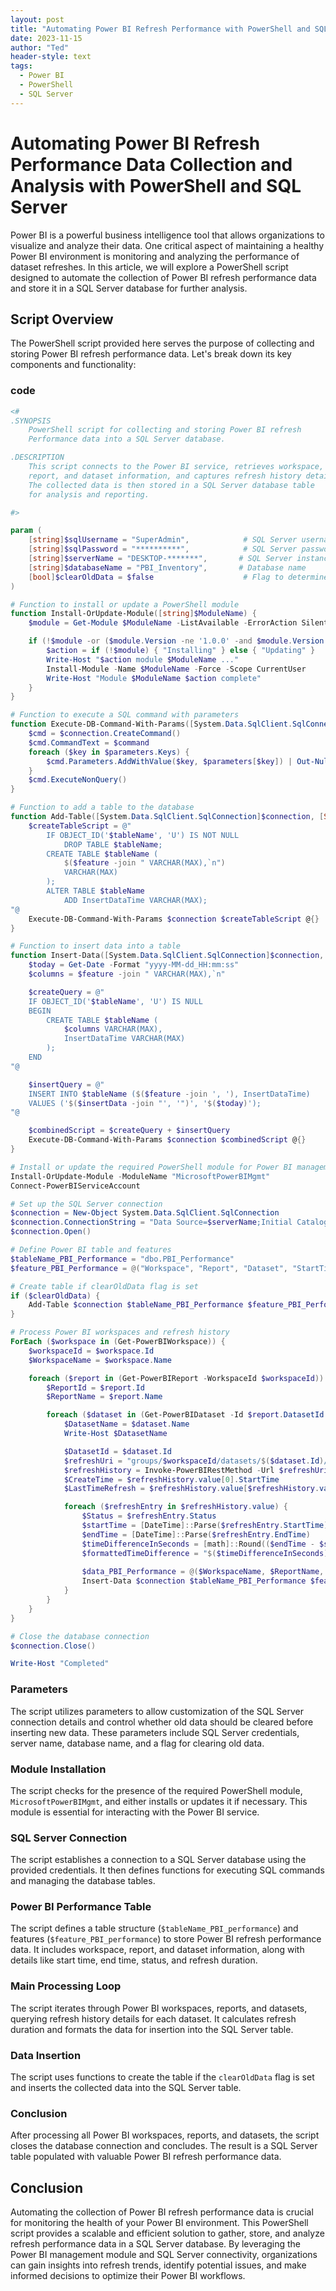 ```yaml
---
layout: post
title: "Automating Power BI Refresh Performance with PowerShell and SQL Server"
date: 2023-11-15
author: "Ted"
header-style: text
tags:
  - Power BI
  - PowerShell
  - SQL Server
---
```



# Automating Power BI Refresh Performance Data Collection and Analysis with PowerShell and SQL Server

Power BI is a powerful business intelligence tool that allows organizations to visualize and analyze their data. One critical aspect of maintaining a healthy Power BI environment is monitoring and analyzing the performance of dataset refreshes. In this article, we will explore a PowerShell script designed to automate the collection of Power BI refresh performance data and store it in a SQL Server database for further analysis.

## Script Overview

The PowerShell script provided here serves the purpose of collecting and storing Power BI refresh performance data. Let's break down its key components and functionality:

### code

```powershell
<#
.SYNOPSIS
    PowerShell script for collecting and storing Power BI refresh 
    Performance data into a SQL Server database.

.DESCRIPTION
    This script connects to the Power BI service, retrieves workspace, 
    report, and dataset information, and captures refresh history details.
    The collected data is then stored in a SQL Server database table 
    for analysis and reporting.

#>

param (
    [string]$sqlUsername = "SuperAdmin",            # SQL Server username
    [string]$sqlPassword = "**********",            # SQL Server password
    [string]$serverName = "DESKTOP-*******",       # SQL Server instance name
    [string]$databaseName = "PBI_Inventory",       # Database name
    [bool]$clearOldData = $false                    # Flag to determine whether to clear old data
)

# Function to install or update a PowerShell module
function Install-OrUpdate-Module([string]$ModuleName) {
    $module = Get-Module $ModuleName -ListAvailable -ErrorAction SilentlyContinue

    if (!$module -or ($module.Version -ne '1.0.0' -and $module.Version -le '1.0.410')) {
        $action = if (!$module) { "Installing" } else { "Updating" }
        Write-Host "$action module $ModuleName ..."
        Install-Module -Name $ModuleName -Force -Scope CurrentUser
        Write-Host "Module $ModuleName $action complete"
    }
}

# Function to execute a SQL command with parameters
function Execute-DB-Command-With-Params([System.Data.SqlClient.SqlConnection]$connection, [String]$command, [Hashtable]$parameters) {
    $cmd = $connection.CreateCommand()
    $cmd.CommandText = $command
    foreach ($key in $parameters.Keys) {
        $cmd.Parameters.AddWithValue($key, $parameters[$key]) | Out-Null
    }
    $cmd.ExecuteNonQuery()
}

# Function to add a table to the database
function Add-Table([System.Data.SqlClient.SqlConnection]$connection, [String]$tableName, [String[]]$feature) {
    $createTableScript = @"
        IF OBJECT_ID('$tableName', 'U') IS NOT NULL
            DROP TABLE $tableName;
        CREATE TABLE $tableName (
            $($feature -join " VARCHAR(MAX),`n")
            VARCHAR(MAX)
        );
        ALTER TABLE $tableName
            ADD InsertDataTime VARCHAR(MAX);
"@
    Execute-DB-Command-With-Params $connection $createTableScript @{}
}

# Function to insert data into a table
function Insert-Data([System.Data.SqlClient.SqlConnection]$connection, [String]$tableName, [String[]]$feature, [String[]]$insertData) {
    $today = Get-Date -Format "yyyy-MM-dd_HH:mm:ss"
    $columns = $feature -join " VARCHAR(MAX),`n"

    $createQuery = @"
    IF OBJECT_ID('$tableName', 'U') IS NULL
    BEGIN
        CREATE TABLE $tableName (
            $columns VARCHAR(MAX),
            InsertDataTime VARCHAR(MAX)
        );
    END
"@

    $insertQuery = @"
    INSERT INTO $tableName ($($feature -join ', '), InsertDataTime)
    VALUES ('$($insertData -join "', '")', '$($today)');
"@

    $combinedScript = $createQuery + $insertQuery
    Execute-DB-Command-With-Params $connection $combinedScript @{}
}

# Install or update the required PowerShell module for Power BI management
Install-OrUpdate-Module -ModuleName "MicrosoftPowerBIMgmt"
Connect-PowerBIServiceAccount

# Set up the SQL Server connection
$connection = New-Object System.Data.SqlClient.SqlConnection
$connection.ConnectionString = "Data Source=$serverName;Initial Catalog=$databaseName;User Id=$sqlUsername;Password=$sqlPassword;"
$connection.Open()

# Define Power BI table and features
$tableName_PBI_Performance = "dbo.PBI_Performance"
$feature_PBI_Performance = @("Workspace", "Report", "Dataset", "StartTime", "EndTime", "Status", "WorkspaceId", "ReportId", "DatasetId", "CreationTime","LastTimeRefresh","RefreshCostTime")

# Create table if clearOldData flag is set
if ($clearOldData) {
    Add-Table $connection $tableName_PBI_Performance $feature_PBI_Performance
}

# Process Power BI workspaces and refresh history
ForEach ($workspace in (Get-PowerBIWorkspace)) {
    $workspaceId = $workspace.Id
    $WorkspaceName = $workspace.Name

    foreach ($report in (Get-PowerBIReport -WorkspaceId $workspaceId)) {
        $ReportId = $report.Id
        $ReportName = $report.Name

        foreach ($dataset in (Get-PowerBIDataset -Id $report.DatasetId -WorkspaceId $workspaceId)) {
            $DatasetName = $dataset.Name
            Write-Host $DatasetName

            $DatasetId = $dataset.Id
            $refreshUri = "groups/$workspaceId/datasets/$($dataset.Id)/refreshes"
            $refreshHistory = Invoke-PowerBIRestMethod -Url $refreshUri -Method Get | ConvertFrom-Json
            $CreateTime = $refreshHistory.value[0].StartTime
            $LastTimeRefresh = $refreshHistory.value[$refreshHistory.value.Length-1].EndTime

            foreach ($refreshEntry in $refreshHistory.value) {
                $Status = $refreshEntry.Status
                $startTime = [DateTime]::Parse($refreshEntry.StartTime)
                $endTime = [DateTime]::Parse($refreshEntry.EndTime)
                $timeDifferenceInSeconds = [math]::Round(($endTime - $startTime).TotalSeconds)
                $formattedTimeDifference = "$($timeDifferenceInSeconds)s"
                
                $data_PBI_Performance = @($WorkspaceName, $ReportName, $DatasetName, $refreshEntry.StartTime, $refreshEntry.EndTime, $Status, $workspaceId, $ReportId, $DatasetId, $CreateTime, $LastTimeRefresh, $formattedTimeDifference)
                Insert-Data $connection $tableName_PBI_Performance $feature_PBI_Performance $data_PBI_Performance
            }
        }
    }
}

# Close the database connection
$connection.Close()

Write-Host "Completed"
```

### Parameters

The script utilizes parameters to allow customization of the SQL Server connection details and control whether old data should be cleared before inserting new data. These parameters include SQL Server credentials, server name, database name, and a flag for clearing old data.

### Module Installation

The script checks for the presence of the required PowerShell module, `MicrosoftPowerBIMgmt`, and either installs or updates it if necessary. This module is essential for interacting with the Power BI service.

### SQL Server Connection

The script establishes a connection to a SQL Server database using the provided credentials. It then defines functions for executing SQL commands and managing the database tables.

### Power BI Performance Table

The script defines a table structure (`$tableName_PBI_performance`) and features (`$feature_PBI_performance`) to store Power BI refresh performance data. It includes workspace, report, and dataset information, along with details like start time, end time, status, and refresh duration.

### Main Processing Loop

The script iterates through Power BI workspaces, reports, and datasets, querying refresh history details for each dataset. It calculates refresh duration and formats the data for insertion into the SQL Server table.

### Data Insertion

The script uses functions to create the table if the `clearOldData` flag is set and inserts the collected data into the SQL Server table.

### Conclusion

After processing all Power BI workspaces, reports, and datasets, the script closes the database connection and concludes. The result is a SQL Server table populated with valuable Power BI refresh performance data.

## Conclusion

Automating the collection of Power BI refresh performance data is crucial for monitoring the health of your Power BI environment. This PowerShell script provides a scalable and efficient solution to gather, store, and analyze refresh performance data in a SQL Server database. By leveraging the Power BI management module and SQL Server connectivity, organizations can gain insights into refresh trends, identify potential issues, and make informed decisions to optimize their Power BI workflows.
